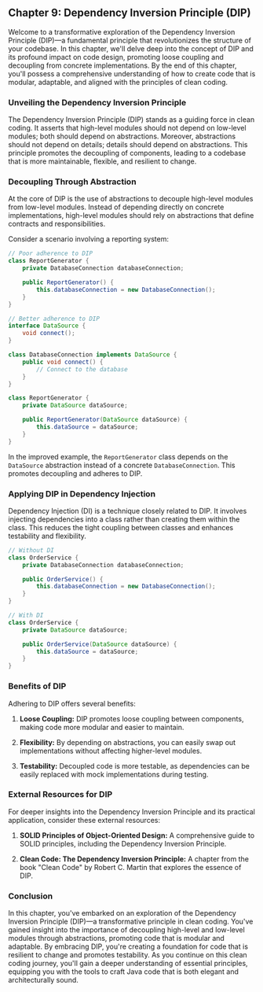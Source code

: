 ## **Chapter 9: Dependency Inversion Principle (DIP)**

Welcome to a transformative exploration of the Dependency Inversion Principle (DIP)—a fundamental principle that revolutionizes the structure of your codebase. In this chapter, we'll delve deep into the concept of DIP and its profound impact on code design, promoting loose coupling and decoupling from concrete implementations. By the end of this chapter, you'll possess a comprehensive understanding of how to create code that is modular, adaptable, and aligned with the principles of clean coding.

### **Unveiling the Dependency Inversion Principle**

The Dependency Inversion Principle (DIP) stands as a guiding force in clean coding. It asserts that high-level modules should not depend on low-level modules; both should depend on abstractions. Moreover, abstractions should not depend on details; details should depend on abstractions. This principle promotes the decoupling of components, leading to a codebase that is more maintainable, flexible, and resilient to change.

### **Decoupling Through Abstraction**

At the core of DIP is the use of abstractions to decouple high-level modules from low-level modules. Instead of depending directly on concrete implementations, high-level modules should rely on abstractions that define contracts and responsibilities.

Consider a scenario involving a reporting system:

```java
// Poor adherence to DIP
class ReportGenerator {
    private DatabaseConnection databaseConnection;

    public ReportGenerator() {
        this.databaseConnection = new DatabaseConnection();
    }
}

// Better adherence to DIP
interface DataSource {
    void connect();
}

class DatabaseConnection implements DataSource {
    public void connect() {
        // Connect to the database
    }
}

class ReportGenerator {
    private DataSource dataSource;

    public ReportGenerator(DataSource dataSource) {
        this.dataSource = dataSource;
    }
}
```

In the improved example, the `ReportGenerator` class depends on the `DataSource` abstraction instead of a concrete `DatabaseConnection`. This promotes decoupling and adheres to DIP.

### **Applying DIP in Dependency Injection**

Dependency Injection (DI) is a technique closely related to DIP. It involves injecting dependencies into a class rather than creating them within the class. This reduces the tight coupling between classes and enhances testability and flexibility.

```java
// Without DI
class OrderService {
    private DatabaseConnection databaseConnection;

    public OrderService() {
        this.databaseConnection = new DatabaseConnection();
    }
}

// With DI
class OrderService {
    private DataSource dataSource;

    public OrderService(DataSource dataSource) {
        this.dataSource = dataSource;
    }
}
```

### **Benefits of DIP**

Adhering to DIP offers several benefits:

1. **Loose Coupling:** DIP promotes loose coupling between components, making code more modular and easier to maintain.

2. **Flexibility:** By depending on abstractions, you can easily swap out implementations without affecting higher-level modules.

3. **Testability:** Decoupled code is more testable, as dependencies can be easily replaced with mock implementations during testing.

### **External Resources for DIP**

For deeper insights into the Dependency Inversion Principle and its practical application, consider these external resources:

1. **SOLID Principles of Object-Oriented Design:** A comprehensive guide to SOLID principles, including the Dependency Inversion Principle.

2. **Clean Code: The Dependency Inversion Principle:** A chapter from the book "Clean Code" by Robert C. Martin that explores the essence of DIP.

### **Conclusion**

In this chapter, you've embarked on an exploration of the Dependency Inversion Principle (DIP)—a transformative principle in clean coding. You've gained insight into the importance of decoupling high-level and low-level modules through abstractions, promoting code that is modular and adaptable. By embracing DIP, you're creating a foundation for code that is resilient to change and promotes testability. As you continue on this clean coding journey, you'll gain a deeper understanding of essential principles, equipping you with the tools to craft Java code that is both elegant and architecturally sound.
